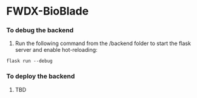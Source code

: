 # FWDX-BioBlade

### To debug the backend
1) Run the following command from the /backend folder to start the flask server and enable hot-reloading:

```
flask run --debug
```

### To deploy the backend
1) TBD
